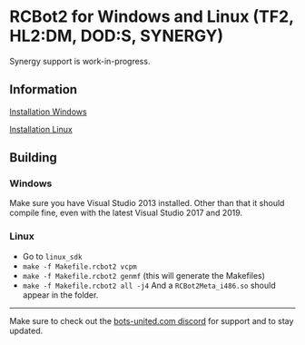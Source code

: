# RCBot2 for Windows and Linux (TF2, HL2:DM, DOD:S, SYNERGY)

Synergy support is work-in-progress.

## Information

[Installation Windows](http://rcbot.bots-united.com/forums/index.php?showtopic=2222)

[Installation Linux](http://rcbot.bots-united.com/forums/index.php?showtopic=1967)

## Building
### Windows
Make sure you have Visual Studio 2013 installed.
Other than that it should compile fine, even with the latest Visual Studio 2017 and 2019.

### Linux
* Go to `linux_sdk`
* `make -f Makefile.rcbot2 vcpm`
* `make -f Makefile.rcbot2 genmf` (this will generate the Makefiles)
* `make -f Makefile.rcbot2 all -j4`
And a `RCBot2Meta_i486.so` should appear in the folder.
---

Make sure to check out the [bots-united.com discord](https://discord.gg/BbxR5wY) for support and to stay updated.
